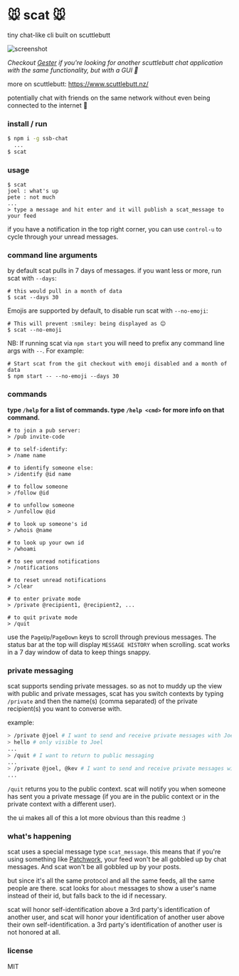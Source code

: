 # :mouse: scat :mouse:
tiny chat-like cli built on scuttlebutt

![screenshot](images/screenshot.png)

_Checkout [Gester](https://github.com/stripedpajamas/gester) if you're looking for another scuttlebutt chat application with the same functionality, but with a GUI :hamster:_

more on scuttlebutt: https://www.scuttlebutt.nz/

potentially chat with friends on the same network without even being connected to the internet :raised_hands:


### install / run
```bash
$ npm i -g ssb-chat
  ...
$ scat
```

### usage
```
$ scat
joel : what's up
pete : not much
...
> type a message and hit enter and it will publish a scat_message to your feed
```

if you have a notification in the top right corner, you can use `control-u` to cycle through your unread messages.

### command line arguments
by default scat pulls in 7 days of messages. if you want less or more, run scat with `--days`:

```
# this would pull in a month of data
$ scat --days 30
```

Emojis are supported by default, to disable run scat with `--no-emoji`:

```
# This will prevent :smiley: being displayed as 😊
$ scat --no-emoji
```

NB: If running scat via `npm start` you will need to prefix any command line args with `--`.
For example:
```
# Start scat from the git checkout with emoji disabled and a month of data
$ npm start -- --no-emoji --days 30
```

### commands
**type `/help` for a list of commands. type `/help <cmd>` for more info on that command.**

```
# to join a pub server:
> /pub invite-code

# to self-identify:
> /name name

# to identify someone else:
> /identify @id name

# to follow someone
> /follow @id

# to unfollow someone
> /unfollow @id

# to look up someone's id
> /whois @name

# to look up your own id
> /whoami

# to see unread notifications
> /notifications

# to reset unread notifications
> /clear

# to enter private mode
> /private @recipient1, @recipient2, ...

# to quit private mode
> /quit
```

use the `PageUp`/`PageDown` keys to scroll through previous messages. The status bar at the top will display `MESSAGE HISTORY` when scrolling. scat works in a 7 day window of data to keep things snappy.

### private messaging
scat supports sending private messages. so as not to muddy up the view with public and private messages, scat has you switch contexts by typing `/private` and then the name(s) (comma separated) of the private recipient(s) you want to converse with.

example:
```bash
> /private @joel # I want to send and receive private messages with Joel now
> hello # only visible to Joel
...
> /quit # I want to return to public messaging
...
> /private @joel, @kev # I want to send and receive private messages with both Joel and Kev
...
```

`/quit` returns you to the public context. scat will notify you when someone has sent you a private message (if you are in the public context or in the private context with a different user).

the ui makes all of this a lot more obvious than this readme :)

### what's happening
scat uses a special message type `scat_message`. this means that if you're using something like [Patchwork](https://github.com/ssbc/patchwork), your feed won't be all gobbled up by chat messages. And scat won't be all gobbled up by your posts.

but since it's all the same protocol and all the same feeds, all the same people are there. scat looks for `about` messages to show a user's name instead of their id, but falls back to the id if necessary.

scat will honor self-identification above a 3rd party's identification of another user, and scat will honor your identification of another user above their own self-identification. a 3rd party's identification of another user is not honored at all.

### license
MIT
